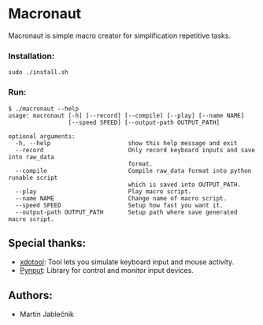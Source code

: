 # Macronaut
Macronaut is simple macro creator for simplification repetitive tasks.


### Installation:

  ```
  sudo ./install.sh
  ```
  
### Run:
  ```
  $ ./macronaut --help
  usage: macronaut [-h] [--record] [--compile] [--play] [--name NAME]
                   [--speed SPEED] [--output-path OUTPUT_PATH]
  
  optional arguments:
    -h, --help                      show this help message and exit
    --record                        Only record keyboard inputs and save into raw_data
                                    format.
    --compile                       Compile raw_data format into python runable script
                                    which is saved into OUTPUT_PATH.
    --play                          Play macro script.
    --name NAME                     Change name of macro script.
    --speed SPEED                   Setup how fast you want it.
    --output-path OUTPUT_PATH       Setup path where save generated macro script.
  ```

## Special thanks:

 - [xdotool](http://www.semicomplete.com/projects/xdotool/): Tool lets you simulate keyboard input and mouse activity.
 - [Pynput](https://github.com/moses-palmer/pynput): Library for control and monitor input devices.



## Authors:

 - Martin Jablečník


